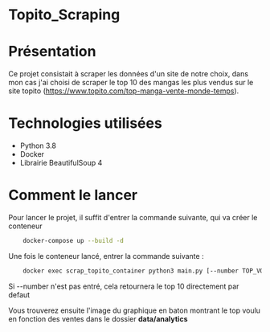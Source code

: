 # Topito_Scraping

# Présentation

Ce projet consistait à scraper les données d'un site de notre choix, dans mon cas j'ai choisi de scraper le top 10 des mangas les plus vendus sur le site topito (https://www.topito.com/top-manga-vente-monde-temps).

# Technologies utilisées

- Python 3.8
- Docker
- Librairie BeautifulSoup 4

# Comment le lancer

Pour lancer le projet, il suffit d'entrer la commande suivante, qui va créer le conteneur

```bash
    docker-compose up --build -d
```
Une fois le conteneur lancé, entrer la commande suivante :

```bash
    docker exec scrap_topito_container python3 main.py [--number TOP_VOULU]
```
Si --number n'est pas entré, cela retournera le top 10 directement par defaut

Vous trouverez ensuite l'image du graphique en baton montrant le top voulu en fonction des ventes dans le dossier <b>data/analytics</b>